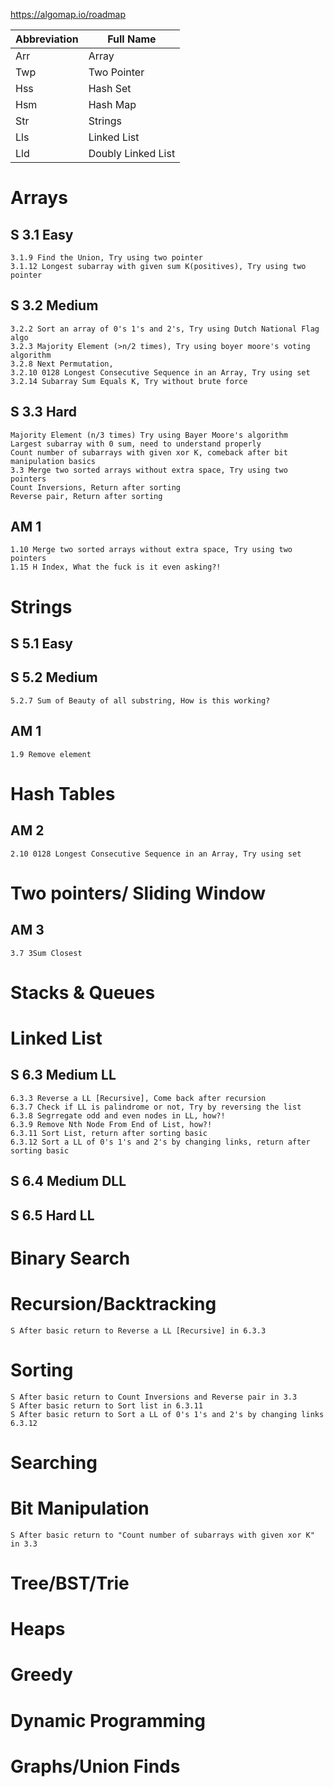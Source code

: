 https://algomap.io/roadmap

| Abbreviation | Full Name          |
| ------------ | ------------------ |
| Arr          | Array              |
| Twp          | Two Pointer        |
| Hss          | Hash Set           |
| Hsm          | Hash Map           |
| Str          | Strings            |
| Lls          | Linked List        |
| Lld          | Doubly Linked List |

# Arrays

## S 3.1 Easy

    3.1.9 Find the Union, Try using two pointer
    3.1.12 Longest subarray with given sum K(positives), Try using two pointer

## S 3.2 Medium

    3.2.2 Sort an array of 0's 1's and 2's, Try using Dutch National Flag algo
    3.2.3 Majority Element (>n/2 times), Try using boyer moore's voting algorithm
    3.2.8 Next Permutation,
    3.2.10 0128 Longest Consecutive Sequence in an Array, Try using set
    3.2.14 Subarray Sum Equals K, Try without brute force

## S 3.3 Hard

    Majority Element (n/3 times) Try using Bayer Moore's algorithm
    Largest subarray with 0 sum, need to understand properly
    Count number of subarrays with given xor K, comeback after bit manipulation basics
    3.3 Merge two sorted arrays without extra space, Try using two pointers
    Count Inversions, Return after sorting
    Reverse pair, Return after sorting

## AM 1

    1.10 Merge two sorted arrays without extra space, Try using two pointers
    1.15 H Index, What the fuck is it even asking?!

# Strings

## S 5.1 Easy

## S 5.2 Medium

    5.2.7 Sum of Beauty of all substring, How is this working?

## AM 1

    1.9 Remove element

# Hash Tables

## AM 2

    2.10 0128 Longest Consecutive Sequence in an Array, Try using set

# Two pointers/ Sliding Window

## AM 3

    3.7 3Sum Closest

# Stacks & Queues

# Linked List

## S 6.3 Medium LL

    6.3.3 Reverse a LL [Recursive], Come back after recursion
    6.3.7 Check if LL is palindrome or not, Try by reversing the list
    6.3.8 Segrregate odd and even nodes in LL, how?!
    6.3.9 Remove Nth Node From End of List, how?!
    6.3.11 Sort List, return after sorting basic
    6.3.12 Sort a LL of 0's 1's and 2's by changing links, return after sorting basic

## S 6.4 Medium DLL

## S 6.5 Hard LL

# Binary Search

# Recursion/Backtracking

    S After basic return to Reverse a LL [Recursive] in 6.3.3

# Sorting

    S After basic return to Count Inversions and Reverse pair in 3.3
    S After basic return to Sort list in 6.3.11
    S After basic return to Sort a LL of 0's 1's and 2's by changing links 6.3.12

# Searching

# Bit Manipulation

    S After basic return to "Count number of subarrays with given xor K" in 3.3

# Tree/BST/Trie

# Heaps

# Greedy

# Dynamic Programming

# Graphs/Union Finds
